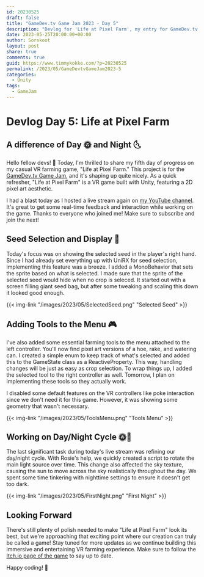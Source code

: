 ```yaml
---
id: 20230525
draft: false
title: "GameDev.tv Game Jam 2023 - Day 5"
description: "Devlog for 'Life at Pixel Farm', my entry for GameDev.tv Game Jam"
date: 2023-05-25T20:00:00+00:00
author: Sorskoot
layout: post
share: true
comments: true
guid: https://www.timmykokke.com/?p=20230525
permalink: /2023/05/GameDevtvGameJam2023-5
categories:
  - Unity  
tags:
  - GameJam
---
```

# Devlog Day 5: Life at Pixel Farm 
## A difference of Day 🌞 and Night 🌜

Hello fellow devs! 🌱 Today, I'm thrilled to share my fifth day of progress on my casual VR farming game, "Life at Pixel Farm." This project is for the [GameDev&#x2024;tv Game Jam](https://itch.io/jam/gamedevtv-jam-2023), and it's shaping up quite nicely. As a quick refresher, "Life at Pixel Farm" is a VR game built with Unity, featuring a 2D pixel art aesthetic.

I had a blast today as I hosted a live stream again on [my YouTube channel](https://youtube.com/live/TYJyNfcBF-o). It's great to get some real-time feedback and interaction while working on the game. Thanks to everyone who joined me! Make sure to subscribe and join the next!

## Seed Selection and Display 🌱

Today's focus was on showing the selected seed in the player's right hand. Since I had already set everything up with UniRX for seed selection, implementing this feature was a breeze. I added a MonoBehavior that sets the sprite based on what is selected. I made sure that the sprite of the selected seed would hide when no crop is seleced. It started out with a screen filling giant seed bag, but after some tweaking and scaling this down it looked good enough.

{{< img-link "/images/2023/05/SelectedSeed.png" "Selected Seed" >}}

## Adding Tools to the Menu 🎮

I've also added some essential farming tools to the menu attached to the left controller. You'll now find pixel art versions of a hoe, rake, and watering can. I created a simple enum to keep track of what's selected and added this to the GameState class as a ReactiveProperty. This way, handling changes will be just as easy as crop selection. To wrap things up, I added the selected tool to the right controller as well. Tomorrow, I plan on implementing these tools so they actually work.

I disabled some default features on the VR controllers like poke interaction since we don't need it for this game. However, it was showing some geometry that wasn't necessary.

{{< img-link "/images/2023/05/ToolsMenu.png" "Tools Menu" >}}

## Working on Day/Night Cycle 🌞🌚

The last significant task during today's live stream was refining our day/night cycle. With Rosie's help, we quickly created a script to rotate the main light source over time. This change also affected the sky texture, causing the sun to move across the sky realistically throughout the day. We spent some time tinkering with nighttime settings to ensure it doesn't get too dark.

{{< img-link "/images/2023/05/FirstNight.png" "First Night" >}}

## Looking Forward

There's still plenty of polish needed to make "Life at Pixel Farm" look its best, but we're approaching that exciting point where our creation can truly be called a game! Stay tuned for more updates as we continue building this immersive and entertaining VR farming experience. Make sure to follow the [Itch.io page of the game](https://sorskoot.itch.io/life-at-pixel-farm) to say up to date.

Happy coding! 🚀